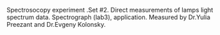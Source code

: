 Spectrosocopy experiment .Set #2.
Direct measurements of lamps light spectrum data.
Spectrograph (lab3), application. Measured by Dr.Yulia Preezant and Dr.Evgeny Kolonsky.
